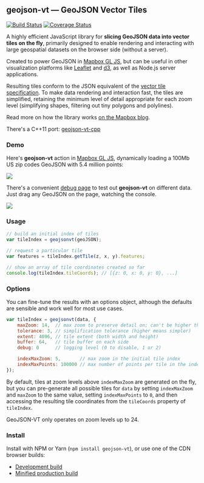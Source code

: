 ## geojson-vt &mdash; GeoJSON Vector Tiles

[![Build Status](https://travis-ci.org/mapbox/geojson-vt.svg?branch=master)](https://travis-ci.org/mapbox/geojson-vt)
[![Coverage Status](https://coveralls.io/repos/mapbox/geojson-vt/badge.svg)](https://coveralls.io/r/mapbox/geojson-vt)

A highly efficient JavaScript library for **slicing GeoJSON data into vector tiles on the fly**,
primarily designed to enable rendering and interacting with large geospatial datasets
on the browser side (without a server).

Created to power GeoJSON in [Mapbox GL JS](https://github.com/mapbox/mapbox-gl-js),
but can be useful in other visualization platforms
like [Leaflet](https://github.com/Leaflet/Leaflet) and [d3](https://github.com/mbostock/d3),
as well as Node.js server applications.

Resulting tiles conform to the JSON equivalent
of the [vector tile specification](https://github.com/mapbox/vector-tile-spec/).
To make data rendering and interaction fast, the tiles are simplified,
retaining the minimum level of detail appropriate for each zoom level
(simplifying shapes, filtering out tiny polygons and polylines).

Read more on how the library works [on the Mapbox blog](https://www.mapbox.com/blog/introducing-geojson-vt/).

There's a C++11 port: [geojson-vt-cpp](https://github.com/mapbox/geojson-vt-cpp)

### Demo

Here's **geojson-vt** action in [Mapbox GL JS](https://github.com/mapbox/mapbox-gl-js),
dynamically loading a 100Mb US zip codes GeoJSON with 5.4 million points:

![](https://cloud.githubusercontent.com/assets/25395/5360312/86028d8e-7f91-11e4-811f-87f24acb09ca.gif)

There's a convenient [debug page](http://mapbox.github.io/geojson-vt/debug/) to test out **geojson-vt** on different data.
Just drag any GeoJSON on the page, watching the console.

![](https://cloud.githubusercontent.com/assets/25395/5363235/41955c6e-7fa8-11e4-9575-a66ef54cb6d9.gif)

### Usage

```js
// build an initial index of tiles
var tileIndex = geojsonvt(geoJSON);

// request a particular tile
var features = tileIndex.getTile(z, x, y).features;

// show an array of tile coordinates created so far
console.log(tileIndex.tileCoords); // [{z: 0, x: 0, y: 0}, ...]
```

### Options

You can fine-tune the results with an options object,
although the defaults are sensible and work well for most use cases.

```js
var tileIndex = geojsonvt(data, {
	maxZoom: 14,  // max zoom to preserve detail on; can't be higher than 24
	tolerance: 3, // simplification tolerance (higher means simpler)
	extent: 4096, // tile extent (both width and height)
	buffer: 64,	  // tile buffer on each side
	debug: 0      // logging level (0 to disable, 1 or 2)

	indexMaxZoom: 5,       // max zoom in the initial tile index
	indexMaxPoints: 100000 // max number of points per tile in the index
});
```

By default, tiles at zoom levels above `indexMaxZoom` are generated on the fly, but you can pre-generate all possible tiles for `data` by setting `indexMaxZoom` and `maxZoom` to the same value, setting `indexMaxPoints` to `0`, and then accessing the resulting tile coordinates from the `tileCoords` property of `tileIndex`.

GeoJSON-VT only operates on zoom levels up to 24.

### Install

Install with NPM or Yarn (`npm install geojson-vt`), or use one of the CDN browser builds:

- [Development build](https://unpkg.com/geojson-vt@3.0.0/geojson-vt-dev.js)
- [Minified production build](https://unpkg.com/geojson-vt@3.0.0/geojson-vt.js)
